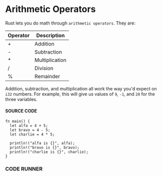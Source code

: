 # Arithmetic Operators

Rust lets you do math through `arithmetic operators`. They are:

| Operator | Description    |
| -------- | -------------- |
| +        | Addition       |
| -        | Subtraction    |
| \*       | Multiplication |
| /        | Division       |
| %        | Remainder      |

Addition, subtraction, and multiplication all work the
way you'd expect on `i32` numbers. For example, this
will give us values of `9`, `-1`, and `20` for the
three variables.

#### SOURCE CODE

```rust, noplayground, EXAMPLE1
fn main() {
  let alfa = 4 + 5;
  let bravo = 4 - 5;
  let charlie = 4 * 5;

  println!("alfa is {}", alfa);
  println!("bravo is {}", bravo);
  println!("charlie is {}", charlie);
}
```

### CODE RUNNER

```rust, editable, CODE1

```
